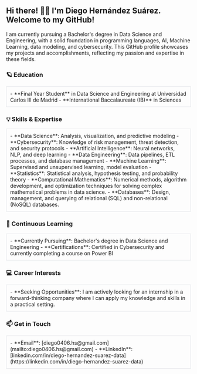 ## Hi there! 👾👋 I'm Diego Hernández Suárez. Welcome to my GitHub!

I am currently pursuing a Bachelor's degree in Data Science and Engineering, with a solid foundation in programming languages, AI, Machine Learning, data modeling, and cybersecurity. This GitHub profile showcases my projects and accomplishments, reflecting my passion and expertise in these fields.

### 🪐 Education
<div style="border: 1px solid #e1e4e8; padding: 10px;">
- **Final Year Student** in Data Science and Engineering at Universidad Carlos III de Madrid
- **International Baccalaureate (IB)** in Sciences
</div>

### 💡 Skills & Expertise
<div style="border: 1px solid #e1e4e8; padding: 10px;">
- **Data Science**: Analysis, visualization, and predictive modeling
- **Cybersecurity**: Knowledge of risk management, threat detection, and security protocols
- **Artificial Intelligence**: Neural networks, NLP, and deep learning
- **Data Engineering**: Data pipelines, ETL processes, and database management
- **Machine Learning**: Supervised and unsupervised learning, model evaluation
- **Statistics**: Statistical analysis, hypothesis testing, and probability theory
- **Computational Mathematics**: Numerical methods, algorithm development, and optimization techniques for solving complex mathematical problems in data science.
- **Databases**: Design, management, and querying of relational (SQL) and non-relational (NoSQL) databases.
</div>

### 🌱 Continuous Learning
<div style="border: 1px solid #e1e4e8; padding: 10px;">
- **Currently Pursuing**: Bachelor's degree in Data Science and Engineering
- **Certifications**: Certified in Cybersecurity and currently completing a course on Power BI
</div>

### 💻 Career Interests
<div style="border: 1px solid #e1e4e8; padding: 10px;">
- **Seeking Opportunities**: I am actively looking for an internship in a forward-thinking company where I can apply my knowledge and skills in a practical setting.
</div>

### 📫 Get in Touch
<div style="border: 1px solid #e1e4e8; padding: 10px;">
- **Email**: [diego0406.hs@gmail.com](mailto:diego0406.hs@gmail.com)
- **LinkedIn**: [linkedin.com/in/diego-hernandez-suarez-data](https://linkedin.com/in/diego-hernandez-suarez-data)
</div>
